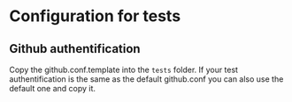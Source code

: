# Configuration for tests
## Github authentification
Copy the github.conf.template into the `tests` folder.
If your test authentification is the same as the default github.conf you can also use the default one and copy it.